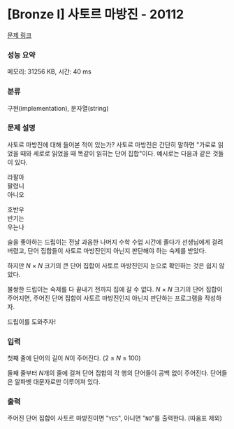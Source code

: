 # [Bronze I] 사토르 마방진 - 20112 

[문제 링크](https://www.acmicpc.net/problem/20112) 

### 성능 요약

메모리: 31256 KB, 시간: 40 ms

### 분류

구현(implementation), 문자열(string)

### 문제 설명

<p>사토르 마방진에 대해 들어본 적이 있는가? 사토르 마방진은 간단히 말하면 "가로로 읽었을 때와 세로로 읽었을 때 똑같이 읽히는 단어 집합"이다. 예시로는 다음과 같은 것들이 있다.</p>

<pre>라팔아
팔렸니
아니오</pre>

<pre>호반우
반기는
우는나</pre>

<p>술을 좋아하는 드립이는 전날 과음한 나머지 수학 수업 시간에 졸다가 선생님에게 걸려버렸고, 단어 집합들이 사토르 마방진인지 아닌지 판단해야 하는 숙제를 받았다.</p>

<p>하지만 <em>N</em> × <em>N</em> 크기의 큰 단어 집합이 사토르 마방진인지 눈으로 확인하는 것은 쉽지 않았다.</p>

<p>불쌍한 드립이는 숙제를 다 끝내기 전까지 집에 갈 수 없다. <em>N</em> × <em>N</em> 크기의 단어 집합이 주어지면, 주어진 단어 집합이 사토르 마방진인지 아닌지 판단하는 프로그램을 작성하자.</p>

<p>드립이를 도와주자!</p>

### 입력 

 <p>첫째 줄에 단어의 길이 <em>N</em>이 주어진다. (2 ≤ <em>N</em> ≤ 100)</p>

<p>둘째 줄부터 <em>N</em>개의 줄에 걸쳐 단어 집합의 각 행의 단어들이 공백 없이 주어진다. 단어들은 알파벳 대문자로만 이루어져 있다.</p>

### 출력 

 <p>주어진 단어 집합이 사토르 마방진이면 "<code>YES</code>", 아니면 "<code>NO</code>"를 출력한다. (따옴표 제외)</p>

